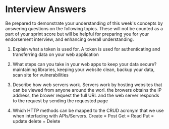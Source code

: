 # Interview Answers
Be prepared to demonstrate your understanding of this week's concepts by answering questions on the following topics. These will not be counted as a part of your sprint score but will be helpful for preparing you for your endorsement interview, and enhancing overall understanding.


1. Explain what a token is used for.
A token is used for authenticating and transferring data on your web application

2. What steps can you take in your web apps to keep your data secure?
maintaining libraries, keeping your website clean, backup your data, scan site for vulnerabilities 

3. Describe how web servers work.
    Servers work by hosting websites that can be viewed from anyone around the worl. the browers obtains the IP address, the brower request the full URL and the web server responds to the request by sending the requested page 
4. Which HTTP methods can be mapped to the CRUD acronym that we use when interfacing with APIs/Servers. Create = Post
Get = Read
Put = update
delete = Delete